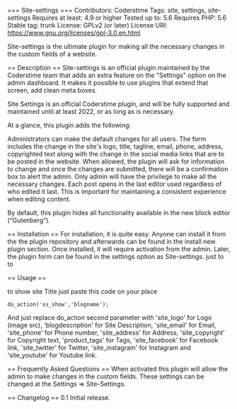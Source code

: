 === Site-settings ===
Contributors: Coderstime
Tags: site, settings, site-settings
Requires at least: 4.9 or higher
Tested up to: 5.6
Requires PHP: 5.6
Stable tag: trunk
License: GPLv2 (or later)
License URI: https://www.gnu.org/licenses/gpl-3.0.en.html

Site-settings is the ultimate plugin for making all the necessary changes in the custom fields of a website. 

== Description ==
Site-settings is an official plugin maintained by the Coderstime team that adds an extra feature on the "Settings" option on the admin dashboard. It makes it possible to use plugins that extend that screen, add clean meta boxes.

Site Settings is an official Coderstime plugin, and will be fully supported and maintained until at least 2022, or as long as is necessary.

At a glance, this plugin adds the following:

Administrators can make the default changes for all users. The form includes the change in the site's logo, title, tagline, email, phone, address, copyrighted text along with the change in the social media links that are to be posted in the website.
When allowed, the plugin will ask for information to change and once the changes are submitted, there will be a confirmation box to alert the admin. Only admin will have the privilege to make all the necessary changes.
Each post opens in the last editor used regardless of who edited it last. This is important for maintaining a consistent experience when editing content.

By default, this plugin hides all functionality available in the new block editor (“Gutenberg”).

== Installation ==
For installation, it is quite easy. Anyone can install it from the the plugin repository and afterwards can be found in the install new plugin section. Once installed, it will require activation from the admin. Later, the plugin form can be found in the settings option as Site-settings. just to to


== Usage ==

to show site Title just paste this code on your place

`
	do_action('ss_show','blogname');
`

And just replace do_action second parameter with 'site_logo' for Logo (image src),  'blogdescription' for Site Description, 'site_email' for Email, 'site_phone' for Phone number, 'site_address' for Address, 'site_copyright' for Copyright text, 'product_tags' for Tags, 'site_facebook' for Facebook link, 'site_twitter' for Twitter, 'site_instagram' for Instagram and 'site_youtube' for Youtube link. 



== Frequently Asked Questions ==
When activated this plugin will allow the admin to make changes in the custom fields.
These settings can be changed at the Settings => Site-Settings.

== Changelog ==
0.1
Initial release.
